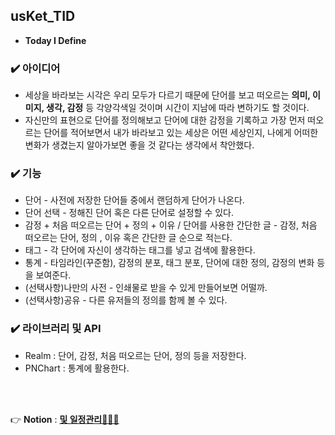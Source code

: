 ## usKet_TID

- **Today I Define**

### ✔️ 아이디어

- 세상을 바라보는 시각은 우리 모두가 다르기 때문에 단어를 보고 떠오르는 **의미, 이미지, 생각, 감정** 등 각양각색일 것이며 시간이 지남에 따라 변하기도 할 것이다.
- 자신만의 표현으로 단어를 정의해보고 단어에 대한 감정을 기록하고 가장 먼저 떠오르는 단어를 적어보면서 내가 바라보고 있는 세상은 어떤 세상인지, 나에게 어떠한 변화가 생겼는지  알아가보면 좋을 것 같다는 생각에서 착안했다.

### ✔️ 기능

- 단어 - 사전에 저장한 단어들 중에서 랜덤하게 단어가 나온다.
- 단어 선택 - 정해진 단어 혹은 다른 단어로 설정할 수 있다.
- 감정 + 처음 떠오르는 단어 + 정의 + 이유 / 단어를 사용한 간단한 글 -  감정, 처음 떠오르는 단어, 정의 , 이유 혹은 간단한 글 순으로 적는다.
- 태그 - 각 단어에 자신이 생각하는 태그를 넣고 검색에 활용한다.
- 통계 - 타임라인(꾸준함), 감정의 분포, 태그 분포, 단어에 대한 정의, 감정의 변화 등을 보여준다.
- (선택사항)나만의 사전 - 인쇄물로 받을 수 있게 만들어보면 어떨까.
- (선택사항)공유 - 다른 유저들의 정의를 함께 볼 수 있다.

### ✔️ 라이브러리 및 API

- Realm : 단어, 감정, 처음 떠오르는 단어, 정의 등을 저장한다.
- PNChart : 통계에 활용한다.
 
<br></br>

👉 **Notion** : **[ 및 일정관리🧑🏻‍💻](https://jasper-atom-7c6.notion.site/a815c7d1282143f1bdcca2bd7eda7c16)**

